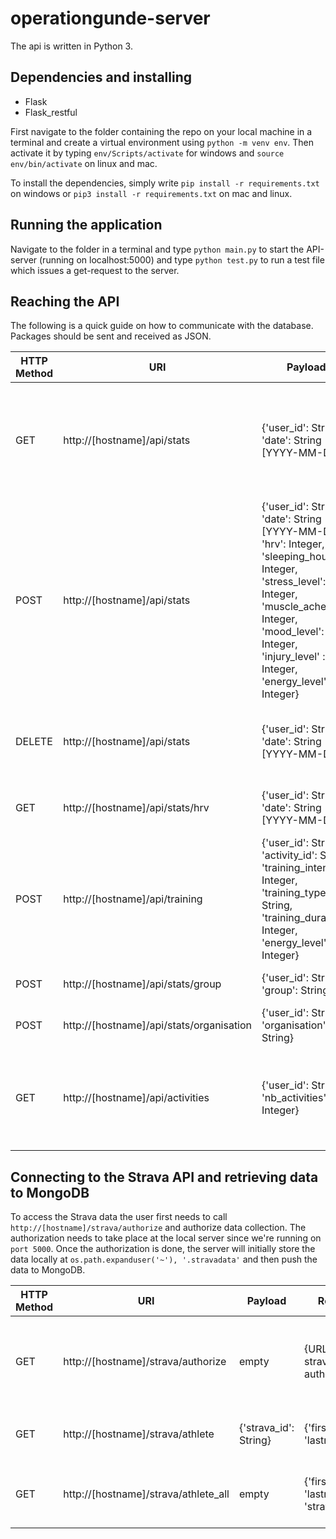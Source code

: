 # operationgunde-server

The api is written in Python 3.

## Dependencies and installing

* Flask
* Flask_restful


First navigate to the folder containing the repo on your local machine in a terminal and create a virtual environment using `python -m venv env`. Then activate it by typing `env/Scripts/activate` for windows and `source env/bin/activate` on linux and mac.

To install the dependencies, simply write `pip install -r requirements.txt` on windows or `pip3 install -r requirements.txt` on mac and linux.

## Running the application

Navigate to the folder in a terminal and type `python main.py` to start the API-server (running on localhost:5000) and type `python test.py` to run a test file which issues a get-request to the server.

## Reaching the API

The following is a quick guide on how to communicate with the database. Packages should be sent and received as JSON.

| HTTP Method | URI | Payload | Returns | Action | 
| --- | --- | --- | --- | --- |
| GET | http://[hostname]/api/stats | {'user_id': String, 'date': String [YYYY-MM-DD]} | {'user_id', 'date', 'hrv', 'sleeping_hours', 'stress_level', 'muscle_ache', 'mood_level', 'injury_level', 'energy_level'} or error | Get a stats document based on user_id and date |
| POST | http://[hostname]/api/stats | {'user_id': String, 'date': String [YYYY-MM-DD], 'hrv': Integer, 'sleeping_hours': Integer, 'stress_level': Integer, 'muscle_ache': Integer, 'mood_level': Integer, 'injury_level' : Integer, 'energy_level': Integer} | {error} or {messages} | Post the stats form (HRV form) to database |
| DELETE | http://[hostname]/api/stats | {'user_id': String, 'date': String [YYYY-MM-DD]} | {error} or {messages} | Delete a stats document based on user_id and date |
| GET | http://[hostname]/api/stats/hrv | {'user_id': String, 'date': String [YYYY-MM-DD]} | Integer | Get HRV data from user_id and date |
| POST | http://[hostname]/api/training | {'user_id': String, 'activity_id': String, 'training_intensity': Integer, 'training_type': String, 'training_duration': Integer, 'energy_level': Integer} | {error} or {messages} | Post the training form (after training form) to database |
| POST | http://[hostname]/api/stats/group | {'user_id': String, 'group': String} | {message} | Adds a group to an user |
| POST | http://[hostname]/api/stats/organisation | {'user_id': String, 'organisation': String} | {message} | Adds an organisation to an user |
| GET | http://[hostname]/api/activities | {'user_id': String, 'nb_activities': Integer} | [{'activity_id', 'strava_id', 'title', 'average_heartrate', 'start_date_local', 'distance', 'moving_time', 'elapsed_time', 'type'}] | Returns a list of all stored activities from user_id |

## Connecting to the Strava API and retrieving data to MongoDB

To access the Strava data the user first needs to call `http://[hostname]/strava/authorize` and authorize data collection. The authorization needs to take place at the local server since we're running on `port 5000`. Once the authorization is done, the server will initially store the data locally at `os.path.expanduser('~'), '.stravadata'` and then push the data to MongoDB.

| HTTP Method | URI | Payload | Returns | Action | 
| --- | --- | --- | --- | --- |
| GET | http://[hostname]/strava/authorize | empty | {URL to strava authorization} | Authorize the server to get data from the Strava API |
| GET | http://[hostname]/strava/athlete | {'strava_id': String} | {'firstname', 'lastname'} | Gets athlete data from strava_id |
| GET | http://[hostname]/strava/athlete_all | empty | {'firstname', 'lastname', 'strava_id'} | Returns all stored athletes in MongoDB |
